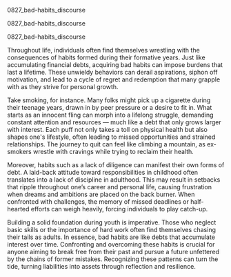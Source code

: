 
0827_bad-habits_discourse


0827_bad-habits_discourse


0827_bad-habits_discourse

Throughout life, individuals often find themselves wrestling with the consequences of habits formed during their formative years. Just like accumulating financial debts, acquiring bad habits can impose burdens that last a lifetime. These unwieldy behaviors can derail aspirations, siphon off motivation, and lead to a cycle of regret and redemption that many grapple with as they strive for personal growth.

Take smoking, for instance. Many folks might pick up a cigarette during their teenage years, drawn in by peer pressure or a desire to fit in. What starts as an innocent fling can morph into a lifelong struggle, demanding constant attention and resources — much like a debt that only grows larger with interest. Each puff not only takes a toll on physical health but also shapes one's lifestyle, often leading to missed opportunities and strained relationships. The journey to quit can feel like climbing a mountain, as ex-smokers wrestle with cravings while trying to reclaim their health.

Moreover, habits such as a lack of diligence can manifest their own forms of debt. A laid-back attitude toward responsibilities in childhood often translates into a lack of discipline in adulthood. This may result in setbacks that ripple throughout one’s career and personal life, causing frustration when dreams and ambitions are placed on the back burner. When confronted with challenges, the memory of missed deadlines or half-hearted efforts can weigh heavily, forcing individuals to play catch-up.

Building a solid foundation during youth is imperative. Those who neglect basic skills or the importance of hard work often find themselves chasing their tails as adults. In essence, bad habits are like debts that accumulate interest over time. Confronting and overcoming these habits is crucial for anyone aiming to break free from their past and pursue a future unfettered by the chains of former mistakes. Recognizing these patterns can turn the tide, turning liabilities into assets through reflection and resilience.